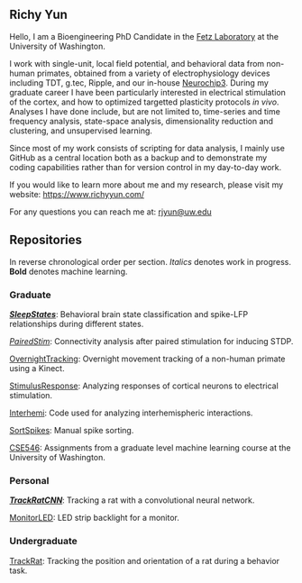 ## Richy Yun

Hello, I am a Bioengineering PhD Candidate in the [Fetz Laboratory](https://depts.washington.edu/fetzweb/) at the University of Washington. 

I work with single-unit, local field potential, and behavioral data from non-human primates, obtained from a variety of electrophysiology devices including TDT, g.tec, Ripple, and our in-house [Neurochip3](https://depts.washington.edu/fetzweb/neurochip3.html). During my graduate career I have been particularly interested in electrical stimulation of the cortex, and how to optimized targetted plasticity protocols *in vivo*. Analyses I have done include, but are not limited to, time-series and time frequency analysis, state-space analysis, dimensionality reduction and clustering, and unsupervised learning.

Since most of my work consists of scripting for data analysis, I mainly use GitHub as a central location both as a backup and to demonstrate my coding capabilities rather than for version control in my day-to-day work.  

If you would like to learn more about me and my research, please visit my website: https://www.richyyun.com/

For any questions you can reach me at: rjyun@uw.edu


## Repositories
In reverse chronological order per section. 
*Italics* denotes work in progress.
**Bold** denotes machine learning. 

### Graduate

[**_SleepStates_**](https://github.com/richyyun/SleepStates): Behavioral brain state classification and spike-LFP relationships during different states.

[*PairedStim*](https://github.com/richyyun/PairedStim): Connectivity analysis after paired stimulation for inducing STDP.

[OvernightTracking](https://github.com/richyyun/OvernightTracking): Overnight movement tracking of a non-human primate using a Kinect.

[StimulusResponse](https://github.com/richyyun/StimulusResponse): Analyzing responses of cortical neurons to electrical stimulation. 

[Interhemi](https://github.com/richyyun/Interhemi): Code used for analyzing interhemispheric interactions.

[SortSpikes](https://github.com/richyyun/SortSpikes): Manual spike sorting.

[CSE546](https://github.com/richyyun/CSE546): Assignments from a graduate level machine learning course at the University of Washington.

### Personal

[**_TrackRatCNN_**](https://github.com/richyyun/TrackRatCNN): Tracking a rat with a convolutional neural network.

[MonitorLED](https://github.com/richyyun/MonitorLED): LED strip backlight for a monitor.

### Undergraduate

[TrackRat](https://github.com/richyyun/TrackRat): Tracking the position and orientation of a rat during a behavior task.
